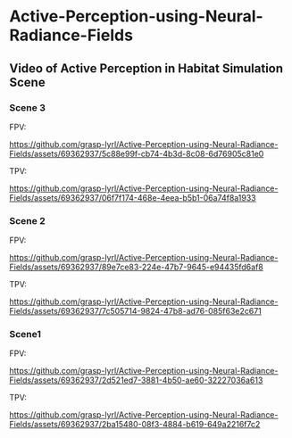 # Active-Perception-using-Neural-Radiance-Fields
## Video of Active Perception in Habitat Simulation Scene
### Scene 3
FPV:

https://github.com/grasp-lyrl/Active-Perception-using-Neural-Radiance-Fields/assets/69362937/5c88e99f-cb74-4b3d-8c08-6d76905c81e0

TPV:

https://github.com/grasp-lyrl/Active-Perception-using-Neural-Radiance-Fields/assets/69362937/06f7f174-468e-4eea-b5b1-06a74f8a1933

### Scene 2
FPV:

https://github.com/grasp-lyrl/Active-Perception-using-Neural-Radiance-Fields/assets/69362937/89e7ce83-224e-47b7-9645-e94435fd6af8

TPV:

https://github.com/grasp-lyrl/Active-Perception-using-Neural-Radiance-Fields/assets/69362937/7c505714-9824-47b8-ad76-085f63e2c671

### Scene1
FPV: 


https://github.com/grasp-lyrl/Active-Perception-using-Neural-Radiance-Fields/assets/69362937/2d521ed7-3881-4b50-ae60-32227036a613



TPV:

https://github.com/grasp-lyrl/Active-Perception-using-Neural-Radiance-Fields/assets/69362937/2ba15480-08f3-4884-b619-649a2216f7c2


